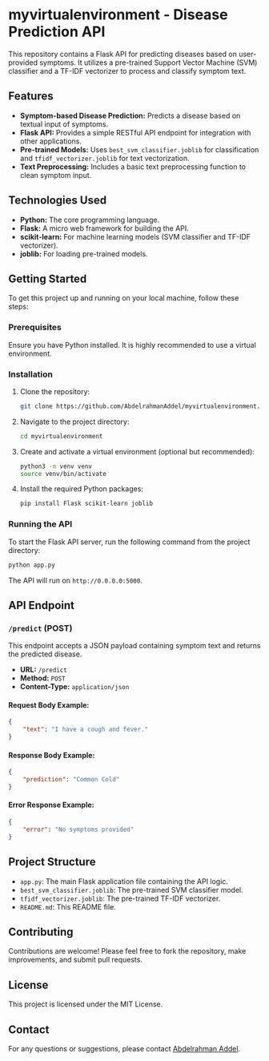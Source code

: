 # myvirtualenvironment - Disease Prediction API

This repository contains a Flask API for predicting diseases based on user-provided symptoms. It utilizes a pre-trained Support Vector Machine (SVM) classifier and a TF-IDF vectorizer to process and classify symptom text.

## Features

*   **Symptom-based Disease Prediction:** Predicts a disease based on textual input of symptoms.
*   **Flask API:** Provides a simple RESTful API endpoint for integration with other applications.
*   **Pre-trained Models:** Uses `best_svm_classifier.joblib` for classification and `tfidf_vectorizer.joblib` for text vectorization.
*   **Text Preprocessing:** Includes a basic text preprocessing function to clean symptom input.

## Technologies Used

*   **Python:** The core programming language.
*   **Flask:** A micro web framework for building the API.
*   **scikit-learn:** For machine learning models (SVM classifier and TF-IDF vectorizer).
*   **joblib:** For loading pre-trained models.

## Getting Started

To get this project up and running on your local machine, follow these steps:

### Prerequisites

Ensure you have Python installed. It is highly recommended to use a virtual environment.

### Installation

1.  Clone the repository:
    ```bash
    git clone https://github.com/AbdelrahmanAddel/myvirtualenvironment.git
    ```
2.  Navigate to the project directory:
    ```bash
    cd myvirtualenvironment
    ```
3.  Create and activate a virtual environment (optional but recommended):
    ```bash
    python3 -m venv venv
    source venv/bin/activate
    ```
4.  Install the required Python packages:
    ```bash
    pip install Flask scikit-learn joblib
    ```

### Running the API

To start the Flask API server, run the following command from the project directory:

```bash
python app.py
```

The API will run on `http://0.0.0.0:5000`.

## API Endpoint

### `/predict` (POST)

This endpoint accepts a JSON payload containing symptom text and returns the predicted disease.

*   **URL:** `/predict`
*   **Method:** `POST`
*   **Content-Type:** `application/json`

#### Request Body Example:

```json
{
    "text": "I have a cough and fever."
}
```

#### Response Body Example:

```json
{
    "prediction": "Common Cold"
}
```

#### Error Response Example:

```json
{
    "error": "No symptoms provided"
}
```

## Project Structure

*   `app.py`: The main Flask application file containing the API logic.
*   `best_svm_classifier.joblib`: The pre-trained SVM classifier model.
*   `tfidf_vectorizer.joblib`: The pre-trained TF-IDF vectorizer.
*   `README.md`: This README file.

## Contributing

Contributions are welcome! Please feel free to fork the repository, make improvements, and submit pull requests.

## License

This project is licensed under the MIT License.

## Contact

For any questions or suggestions, please contact [Abdelrahman Addel](https://github.com/AbdelrahmanAddel).


